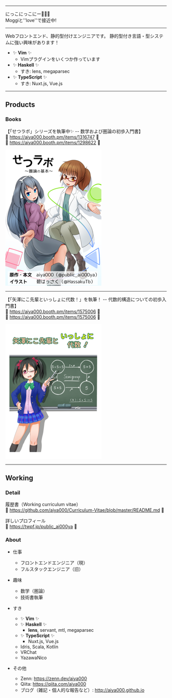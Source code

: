 - - - - -

にっこにっこにー🤟🙄🤟  
Moggiと''love''で接近中!

- - - - -

Webフロントエンド、静的型付けエンジニアです。
静的型付き言語・型システムに強い興味があります！

- :sparkles: **Vim** :sparkles:
    - Vimプラグインをいくつか作っています
- :sparkles: **Haskell** :sparkles:
    - すき: lens, megaparsec
- :sparkles: **TypeScript** :sparkles:
    - すき: Nuxt.js, Vue.js

- - - - -

## Products
### Books

【「せつラボ」シリーズを執筆中✨ -- 数学および圏論の初歩入門書】  
:diamond_shape_with_a_dot_inside: https://aiya000.booth.pm/items/1316747 :diamond_shape_with_a_dot_inside:  
:diamond_shape_with_a_dot_inside: https://aiya000.booth.pm/items/1298622 :diamond_shape_with_a_dot_inside:

[![](setulab-book.png)](https://aiya000.booth.pm/items/1316747)

- - -

【「矢澤にこ先輩といっしょに代数！」を執筆！ -- 代数的構造についての初歩入門書】  
:diamond_shape_with_a_dot_inside: https://aiya000.booth.pm/items/1575006 :diamond_shape_with_a_dot_inside:  
:diamond_shape_with_a_dot_inside: https://aiya000.booth.pm/items/1575006 :diamond_shape_with_a_dot_inside:

[![](nico-book.png)](https://aiya000.booth.pm/items/1575006)

- - -

## Working
### Detail

履歴書（Working curriculum vitae）  
:diamond_shape_with_a_dot_inside: https://github.com/aiya000/Curriculum-Vitae/blob/master/README.md :diamond_shape_with_a_dot_inside: 

詳しいプロフィール  
:diamond_shape_with_a_dot_inside: https://twpf.jp/public_ai000ya :diamond_shape_with_a_dot_inside:

### About

- 仕事
    - フロントエンドエンジニア（現）
    - フルスタックエンジニア（旧）

- 趣味
    - 数学（圏論）
    - 技術書執筆

- すき
    - :sparkles: **Vim** :sparkles:
    - :sparkles: **Haskell** :sparkles:
        - **lens**, servant, mtl, megaparsec
    - :sparkles: **TypeScript** :sparkles:
        - Nuxt.js, Vue.js
    - Idris, Scala, Kotlin
    - VRChat
    - YazawaNico

- その他
    - Zenn: https://zenn.dev/aiya000
    - Qiita: https://qiita.com/aiya000
    - ブログ（雑記・個人的な報告など）: http://aiya000.github.io
